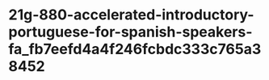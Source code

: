 # 21g-880-accelerated-introductory-portuguese-for-spanish-speakers-fa_fb7eefd4a4f246fcbdc333c765a38452